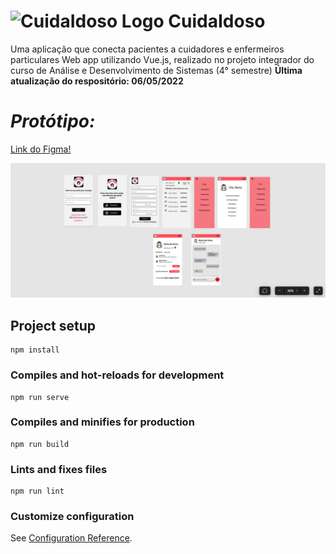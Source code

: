 # <img  src="Cópia de Cuida Doso (1) 1.svg" alt="CuidaIdoso Logo" width="25"/> CuidaIdoso 

Uma aplicação que conecta pacientes a cuidadores e enfermeiros particulares
Web app utilizando Vue.js, realizado no projeto integrador do curso de Análise e Desenvolvimento de Sistemas (4° semestre)
**Última atualização do respositório: 06/05/2022**

# *Protótipo:*

[Link do Figma! ](https://www.figma.com/community/file/1104383146968974844?preview=fullscreen)

![protótipo ui](figggggg.png)



## Project setup
```
npm install
```

### Compiles and hot-reloads for development
```
npm run serve
```

### Compiles and minifies for production
```
npm run build
```

### Lints and fixes files
```
npm run lint
```

### Customize configuration
See [Configuration Reference](https://cli.vuejs.org/config/).
